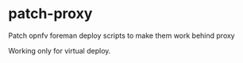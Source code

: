 # patch-proxy
Patch opnfv foreman deploy scripts to make them work behind proxy

Working only for virtual deploy.
